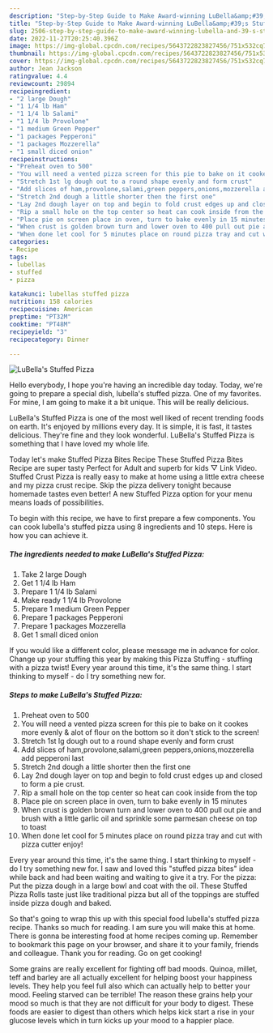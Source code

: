 ```yaml
---
description: "Step-by-Step Guide to Make Award-winning LuBella&amp;#39;s Stuffed Pizza"
title: "Step-by-Step Guide to Make Award-winning LuBella&amp;#39;s Stuffed Pizza"
slug: 2506-step-by-step-guide-to-make-award-winning-lubella-and-39-s-stuffed-pizza
date: 2022-11-27T20:25:40.396Z
image: https://img-global.cpcdn.com/recipes/5643722823827456/751x532cq70/lubellas-stuffed-pizza-recipe-main-photo.jpg
thumbnail: https://img-global.cpcdn.com/recipes/5643722823827456/751x532cq70/lubellas-stuffed-pizza-recipe-main-photo.jpg
cover: https://img-global.cpcdn.com/recipes/5643722823827456/751x532cq70/lubellas-stuffed-pizza-recipe-main-photo.jpg
author: Jean Jackson
ratingvalue: 4.4
reviewcount: 29894
recipeingredient:
- "2 large Dough"
- "1 1/4 lb Ham"
- "1 1/4 lb Salami"
- "1 1/4 lb Provolone"
- "1 medium Green Pepper"
- "1 packages Pepperoni"
- "1 packages Mozzerella"
- "1 small diced onion"
recipeinstructions:
- "Preheat oven to 500"
- "You will need a vented pizza screen for this pie to bake on it cookes more evenly &amp; alot of flour on the bottom so it don&#39;t stick to the screen!"
- "Stretch 1st lg dough out to a round shape evenly and form crust"
- "Add slices of ham,provolone,salami,green peppers,onions,mozzerella add pepperoni last"
- "Stretch 2nd dough a little shorter then the first one"
- "Lay 2nd dough layer on top and begin to fold crust edges up and closed to form a pie crust."
- "Rip a small hole on the top center so heat can cook inside from the top"
- "Place pie on screen place in oven, turn to bake evenly in 15 minutes"
- "When crust is golden brown turn and lower oven to 400 pull out pie and brush with a little garlic oil and sprinkle some parmesan cheese on top to toast"
- "When done let cool for 5 minutes place on round pizza tray and cut with pizza cutter enjoy!"
categories:
- Recipe
tags:
- lubellas
- stuffed
- pizza

katakunci: lubellas stuffed pizza 
nutrition: 158 calories
recipecuisine: American
preptime: "PT32M"
cooktime: "PT48M"
recipeyield: "3"
recipecategory: Dinner

---
```



![LuBella&#39;s Stuffed Pizza](https://img-global.cpcdn.com/recipes/5643722823827456/751x532cq70/lubellas-stuffed-pizza-recipe-main-photo.jpg)

Hello everybody, I hope you're having an incredible day today. Today, we're going to prepare a special dish, lubella&#39;s stuffed pizza. One of my favorites. For mine, I am going to make it a bit unique. This will be really delicious.

LuBella&#39;s Stuffed Pizza is one of the most well liked of recent trending foods on earth. It's enjoyed by millions every day. It is simple, it is fast, it tastes delicious. They're fine and they look wonderful. LuBella&#39;s Stuffed Pizza is something that I have loved my whole life.

Today let&#39;s make Stuffed Pizza Bites Recipe These Stuffed Pizza Bites Recipe are super tasty Perfect for Adult and superb for kids ▽ Link Video. Stuffed Crust Pizza is really easy to make at home using a little extra cheese and my pizza crust recipe. Skip the pizza delivery tonight because homemade tastes even better! A new Stuffed Pizza option for your menu means loads of possibilities.


To begin with this recipe, we have to first prepare a few components. You can cook lubella&#39;s stuffed pizza using 8 ingredients and 10 steps. Here is how you can achieve it.

<!--inarticleads1-->

##### The ingredients needed to make LuBella&#39;s Stuffed Pizza:

1. Take 2 large Dough
1. Get 1 1/4 lb Ham
1. Prepare 1 1/4 lb Salami
1. Make ready 1 1/4 lb Provolone
1. Prepare 1 medium Green Pepper
1. Prepare 1 packages Pepperoni
1. Prepare 1 packages Mozzerella
1. Get 1 small diced onion


If you would like a different color, please message me in advance for color. Change up your stuffing this year by making this Pizza Stuffing - stuffing with a pizza twist! Every year around this time, it&#39;s the same thing. I start thinking to myself - do I try something new for. 

<!--inarticleads2-->

##### Steps to make LuBella&#39;s Stuffed Pizza:

1. Preheat oven to 500
1. You will need a vented pizza screen for this pie to bake on it cookes more evenly &amp; alot of flour on the bottom so it don&#39;t stick to the screen!
1. Stretch 1st lg dough out to a round shape evenly and form crust
1. Add slices of ham,provolone,salami,green peppers,onions,mozzerella add pepperoni last
1. Stretch 2nd dough a little shorter then the first one
1. Lay 2nd dough layer on top and begin to fold crust edges up and closed to form a pie crust.
1. Rip a small hole on the top center so heat can cook inside from the top
1. Place pie on screen place in oven, turn to bake evenly in 15 minutes
1. When crust is golden brown turn and lower oven to 400 pull out pie and brush with a little garlic oil and sprinkle some parmesan cheese on top to toast
1. When done let cool for 5 minutes place on round pizza tray and cut with pizza cutter enjoy!


Every year around this time, it&#39;s the same thing. I start thinking to myself - do I try something new for. I saw and loved this &#34;stuffed pizza bites&#34; idea while back and had been waiting and waiting to give it a try. For the pizza: Put the pizza dough in a large bowl and coat with the oil. These Stuffed Pizza Rolls taste just like traditional pizza but all of the toppings are stuffed inside pizza dough and baked. 

So that's going to wrap this up with this special food lubella&#39;s stuffed pizza recipe. Thanks so much for reading. I am sure you will make this at home. There is gonna be interesting food at home recipes coming up. Remember to bookmark this page on your browser, and share it to your family, friends and colleague. Thank you for reading. Go on get cooking!

Some grains are really excellent for fighting off bad moods. Quinoa, millet, teff and barley are all actually excellent for helping boost your happiness levels. They help you feel full also which can actually help to better your mood. Feeling starved can be terrible! The reason these grains help your mood so much is that they are not difficult for your body to digest. These foods are easier to digest than others which helps kick start a rise in your glucose levels which in turn kicks up your mood to a happier place.
